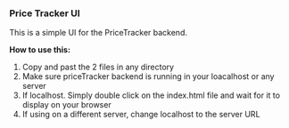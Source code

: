 ### Price Tracker UI

This is a simple UI for the PriceTracker backend.

**How to use this:**

1. Copy and past the 2 files in any directory
2. Make sure priceTracker backend is running in your loacalhost or any server
3. If localhost. Simply double click on the index.html file and wait for it to display on your browser
4. If using on a different server, change localhost to the server URL
